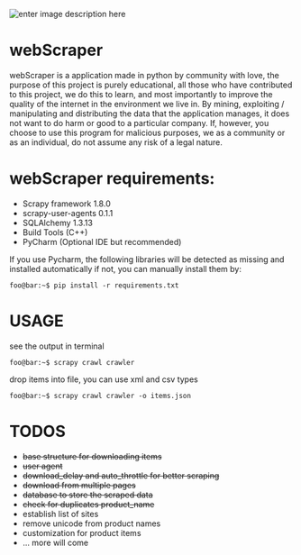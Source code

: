 
![enter image description here](https://scrapy.org/img/scrapylogo.png)
# webScraper
webScraper is a application made in python by community with love, the purpose of this project is purely educational, all those who have contributed to this project, we do this to learn, and most importantly to improve the quality of the internet in the environment we live in. By mining, exploiting / manipulating and distributing the data that the application manages, it does not want to do harm or good to a particular company.
If, however, you choose to use this program for malicious purposes, we as a community or as an individual, do not assume any risk of a legal nature.

# webScraper requirements:
- Scrapy framework 1.8.0
- scrapy-user-agents 0.1.1
- SQLAlchemy 1.3.13
- Build Tools (C++)
- PyCharm (Optional IDE but recommended)

If you use Pycharm, the following libraries will be detected as missing and installed automatically
if not, you can manually install them by:
```
foo@bar:~$ pip install -r requirements.txt
```

# USAGE

see the output in terminal
```
foo@bar:~$ scrapy crawl crawler
```
drop items into file, you can use xml and csv types
```
foo@bar:~$ scrapy crawl crawler -o items.json
```

# TODOS
 - ~~base structure for downloading items~~
 - ~~user agent~~
 - ~~download_delay and auto_throttle for better scraping~~
 - ~~download from multiple pages~~
 - ~~database to store the scraped data~~
 - ~~check for duplicates product_name~~
 - establish list of sites
 - remove unicode from product names
 - customization for product items
 - ... more will come
